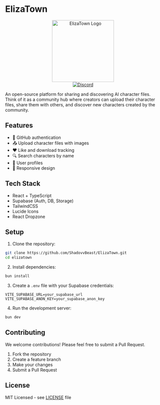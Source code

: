 # ElizaTown

<div align="center">
  <img src="https://eliza.town/assets/android-chrome-512x512.png" alt="ElizaTown Logo" width="200"/>
  <br/>
  <a href="https://discord.gg/RtZGvczt">
    <img src="https://img.shields.io/discord/1331618536262602813?color=7289da&logo=discord&logoColor=white" alt="Discord">
  </a>
</div>

An open-source platform for sharing and discovering AI character files. Think of it as a community hub where creators can upload their character files, share them with others, and discover new characters created by the community.

## Features

- 🔐 GitHub authentication
- 📤 Upload character files with images
- ❤️ Like and download tracking
- 🔍 Search characters by name
- 👥 User profiles
- 📱 Responsive design

## Tech Stack

- React + TypeScript
- Supabase (Auth, DB, Storage)
- TailwindCSS
- Lucide Icons
- React Dropzone

## Setup

1. Clone the repository:
```bash
git clone https://github.com/ShadovvBeast/ElizaTown.git
cd elizatown
```

2. Install dependencies:
```bash
bun install
```

3. Create a `.env` file with your Supabase credentials:
```env
VITE_SUPABASE_URL=your_supabase_url
VITE_SUPABASE_ANON_KEY=your_supabase_anon_key
```

4. Run the development server:
```bash
bun dev
```

## Contributing

We welcome contributions! Please feel free to submit a Pull Request.

1. Fork the repository
2. Create a feature branch
3. Make your changes
4. Submit a Pull Request

## License

MIT Licensed - see [LICENSE](LICENSE) file